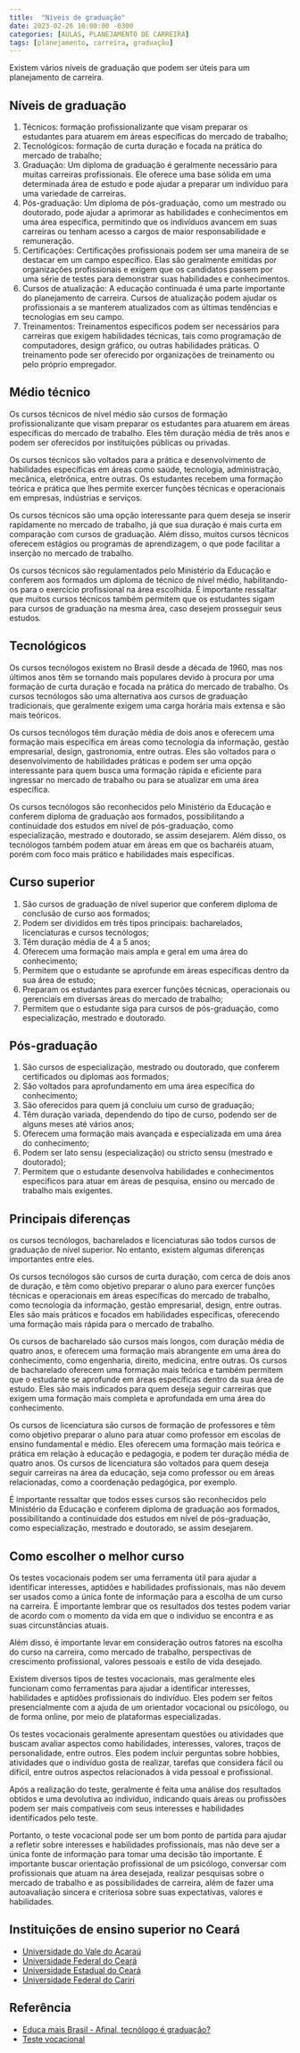 ```yaml
---
title:  "Níveis de graduação"
date: 2023-02-26 10:00:00 -0300
categories: [AULAS, PLANEJAMENTO DE CARREIRA]
tags: [planejamento, carreira, graduação]
---
```

Existem vários níveis de graduação que podem ser úteis para um planejamento de carreira.

## Níveis de graduação

1. Técnicos: formação profissionalizante que visam preparar os estudantes para atuarem em áreas específicas do mercado de trabalho;
2. Tecnológicos: formação de curta duração e focada na prática do mercado de trabalho;
3. Graduação: Um diploma de graduação é geralmente necessário para muitas carreiras profissionais. Ele oferece uma base sólida em uma determinada área de estudo e pode ajudar a preparar um indivíduo para uma variedade de carreiras.
4. Pós-graduação: Um diploma de pós-graduação, como um mestrado ou doutorado, pode ajudar a aprimorar as habilidades e conhecimentos em uma área específica, permitindo que os indivíduos avancem em suas carreiras ou tenham acesso a cargos de maior responsabilidade e remuneração.
5. Certificações: Certificações profissionais podem ser uma maneira de se destacar em um campo específico. Elas são geralmente emitidas por organizações profissionais e exigem que os candidatos passem por uma série de testes para demonstrar suas habilidades e conhecimentos.
6. Cursos de atualização: A educação continuada é uma parte importante do planejamento de carreira. Cursos de atualização podem ajudar os profissionais a se manterem atualizados com as últimas tendências e tecnologias em seu campo.
7. Treinamentos: Treinamentos específicos podem ser necessários para carreiras que exigem habilidades técnicas, tais como programação de computadores, design gráfico, ou outras habilidades práticas. O treinamento pode ser oferecido por organizações de treinamento ou pelo próprio empregador.

## Médio técnico

Os cursos técnicos de nível médio são cursos de formação profissionalizante que visam preparar os estudantes para atuarem em áreas específicas do mercado de trabalho. Eles têm duração média de três anos e podem ser oferecidos por instituições públicas ou privadas.

Os cursos técnicos são voltados para a prática e desenvolvimento de habilidades específicas em áreas como saúde, tecnologia, administração, mecânica, eletrônica, entre outras. Os estudantes recebem uma formação teórica e prática que lhes permite exercer funções técnicas e operacionais em empresas, indústrias e serviços.

Os cursos técnicos são uma opção interessante para quem deseja se inserir rapidamente no mercado de trabalho, já que sua duração é mais curta em comparação com cursos de graduação. Além disso, muitos cursos técnicos oferecem estágios ou programas de aprendizagem, o que pode facilitar a inserção no mercado de trabalho.

Os cursos técnicos são regulamentados pelo Ministério da Educação e conferem aos formados um diploma de técnico de nível médio, habilitando-os para o exercício profissional na área escolhida. É importante ressaltar que muitos cursos técnicos também permitem que os estudantes sigam para cursos de graduação na mesma área, caso desejem prosseguir seus estudos.

## Tecnológicos

Os cursos tecnólogos existem no Brasil desde a década de 1960, mas nos últimos anos têm se tornando mais populares devido à procura por uma formação de curta duração e focada na prática do mercado de trabalho. Os cursos tecnólogos são uma alternativa aos cursos de graduação tradicionais, que geralmente exigem uma carga horária mais extensa e são mais teóricos.

Os cursos tecnólogos têm duração média de dois anos e oferecem uma formação mais específica em áreas como tecnologia da informação, gestão empresarial, design, gastronomia, entre outras. Eles são voltados para o desenvolvimento de habilidades práticas e podem ser uma opção interessante para quem busca uma formação rápida e eficiente para ingressar no mercado de trabalho ou para se atualizar em uma área específica.

Os cursos tecnólogos são reconhecidos pelo Ministério da Educação e conferem diploma de graduação aos formados, possibilitando a continuidade dos estudos em nível de pós-graduação, como especialização, mestrado e doutorado, se assim desejarem. Além disso, os tecnólogos também podem atuar em áreas em que os bacharéis atuam, porém com foco mais prático e habilidades mais específicas. 

## Curso superior

1. São cursos de graduação de nível superior que conferem diploma de conclusão de curso aos formados;
2. Podem ser divididos em três tipos principais: bacharelados, licenciaturas e cursos tecnólogos;
3. Têm duração média de 4 a 5 anos;
4. Oferecem uma formação mais ampla e geral em uma área do conhecimento;
5. Permitem que o estudante se aprofunde em áreas específicas dentro da sua área de estudo;
6. Preparam os estudantes para exercer funções técnicas, operacionais ou gerenciais em diversas áreas do mercado de trabalho;
7. Permitem que o estudante siga para cursos de pós-graduação, como especialização, mestrado e doutorado.

## Pós-graduação

1. São cursos de especialização, mestrado ou doutorado, que conferem certificados ou diplomas aos formados;
2. São voltados para aprofundamento em uma área específica do conhecimento;
3. São oferecidos para quem já concluiu um curso de graduação;
4. Têm duração variada, dependendo do tipo de curso, podendo ser de alguns meses até vários anos;
5. Oferecem uma formação mais avançada e especializada em uma área do conhecimento;
6. Podem ser lato sensu (especialização) ou stricto sensu (mestrado e doutorado);
7. Permitem que o estudante desenvolva habilidades e conhecimentos específicos para atuar em áreas de pesquisa, ensino ou mercado de trabalho mais exigentes.

## Principais diferenças

os cursos tecnólogos, bacharelados e licenciaturas são todos cursos de graduação de nível superior. No entanto, existem algumas diferenças importantes entre eles.

Os cursos tecnólogos são cursos de curta duração, com cerca de dois anos de duração, e têm como objetivo preparar o aluno para exercer funções técnicas e operacionais em áreas específicas do mercado de trabalho, como tecnologia da informação, gestão empresarial, design, entre outras. Eles são mais práticos e focados em habilidades específicas, oferecendo uma formação mais rápida para o mercado de trabalho.

Os cursos de bacharelado são cursos mais longos, com duração média de quatro anos, e oferecem uma formação mais abrangente em uma área do conhecimento, como engenharia, direito, medicina, entre outras. Os cursos de bacharelado oferecem uma formação mais teórica e também permitem que o estudante se aprofunde em áreas específicas dentro da sua área de estudo. Eles são mais indicados para quem deseja seguir carreiras que exigem uma formação mais completa e aprofundada em uma área do conhecimento.

Os cursos de licenciatura são cursos de formação de professores e têm como objetivo preparar o aluno para atuar como professor em escolas de ensino fundamental e médio. Eles oferecem uma formação mais teórica e prática em relação à educação e pedagogia, e podem ter duração média de quatro anos. Os cursos de licenciatura são voltados para quem deseja seguir carreiras na área da educação, seja como professor ou em áreas relacionadas, como a coordenação pedagógica, por exemplo.

É importante ressaltar que todos esses cursos são reconhecidos pelo Ministério da Educação e conferem diploma de graduação aos formados, possibilitando a continuidade dos estudos em nível de pós-graduação, como especialização, mestrado e doutorado, se assim desejarem.

## Como escolher o melhor curso

Os testes vocacionais podem ser uma ferramenta útil para ajudar a identificar interesses, aptidões e habilidades profissionais, mas não devem ser usados como a única fonte de informação para a escolha de um curso na carreira. É importante lembrar que os resultados dos testes podem variar de acordo com o momento da vida em que o indivíduo se encontra e as suas circunstâncias atuais.

Além disso, é importante levar em consideração outros fatores na escolha do curso na carreira, como mercado de trabalho, perspectivas de crescimento profissional, valores pessoais e estilo de vida desejado.

Existem diversos tipos de testes vocacionais, mas geralmente eles funcionam como ferramentas para ajudar a identificar interesses, habilidades e aptidões profissionais do indivíduo. Eles podem ser feitos presencialmente com a ajuda de um orientador vocacional ou psicólogo, ou de forma online, por meio de plataformas especializadas.

Os testes vocacionais geralmente apresentam questões ou atividades que buscam avaliar aspectos como habilidades, interesses, valores, traços de personalidade, entre outros. Eles podem incluir perguntas sobre hobbies, atividades que o indivíduo gosta de realizar, tarefas que considera fácil ou difícil, entre outros aspectos relacionados à vida pessoal e profissional.

Após a realização do teste, geralmente é feita uma análise dos resultados obtidos e uma devolutiva ao indivíduo, indicando quais áreas ou profissões podem ser mais compatíveis com seus interesses e habilidades identificados pelo teste.

Portanto, o teste vocacional pode ser um bom ponto de partida para ajudar a refletir sobre interesses e habilidades profissionais, mas não deve ser a única fonte de informação para tomar uma decisão tão importante. É importante buscar orientação profissional de um psicólogo, conversar com profissionais que atuam na área desejada, realizar pesquisas sobre o mercado de trabalho e as possibilidades de carreira, além de fazer uma autoavaliação sincera e criteriosa sobre suas expectativas, valores e habilidades.

## Instituições de ensino superior no Ceará

- [Universidade do Vale do Acaraú](http://www.uvanet.br/)
- [Universidade Federal do Ceará](https://www.ufc.br/)
- [Universidade Estadual do Ceará](https://www.uece.br/)
- [Universidade Federal do Cariri](https://www.ufca.edu.br/)

## Referência

- [Educa mais Brasil - Afinal, tecnólogo é graduação?](https://www.educamaisbrasil.com.br/educacao/carreira/afinal-tecnologo-e-graduacao)
- [Teste vocacional](https://www.educamaisbrasil.com.br/teste/vocacional)
